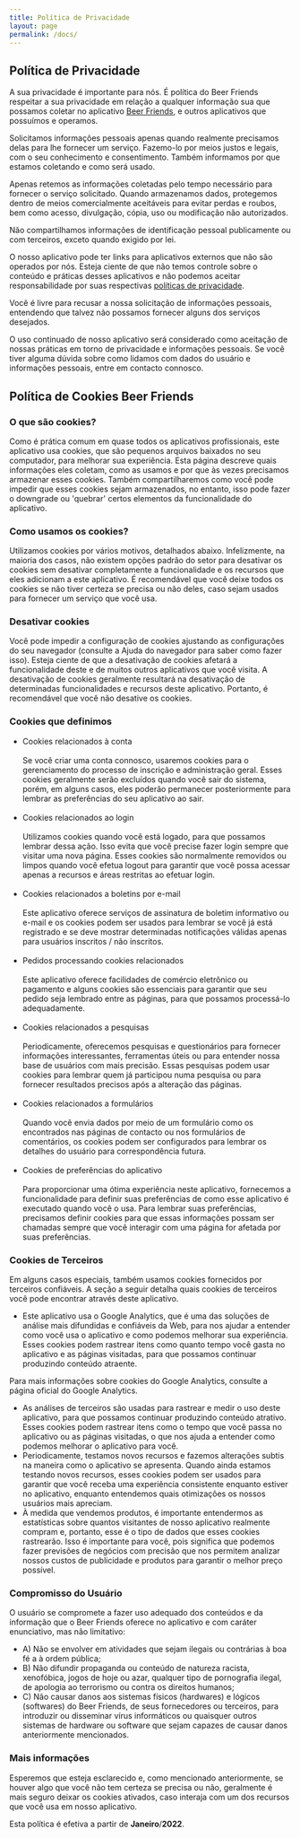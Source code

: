 ```yaml
---
title: Política de Privacidade 
layout: page
permalink: /docs/
---
```


<h2>Política de Privacidade</h2>
<p>A sua privacidade é importante para nós. É política do Beer Friends respeitar a sua privacidade em relação a qualquer
    informação sua que possamos coletar no aplicativo <a href=https://wamarra.github.io />Beer Friends</a>, e outros aplicativos que
    possuímos e operamos.</p>
<p>Solicitamos informações pessoais apenas quando realmente precisamos delas para lhe fornecer um serviço. Fazemo-lo por
    meios justos e legais, com o seu conhecimento e consentimento. Também informamos por que estamos coletando e como
    será usado. </p>
<p>Apenas retemos as informações coletadas pelo tempo necessário para fornecer o serviço solicitado. Quando armazenamos
    dados, protegemos dentro de meios comercialmente aceitáveis ​​para evitar perdas e roubos, bem como acesso,
    divulgação, cópia, uso ou modificação não autorizados.</p>
<p>Não compartilhamos informações de identificação pessoal publicamente ou com terceiros, exceto quando exigido por lei.
</p>
<p>O nosso aplicativo pode ter links para aplicativos externos que não são operados por nós. Esteja ciente de que não temos controle
    sobre o conteúdo e práticas desses aplicativos e não podemos aceitar responsabilidade por suas respectivas <a
        href='https://politicaprivacidade.com' target='_BLANK'>políticas de privacidade</a>. </p>
<p>Você é livre para recusar a nossa solicitação de informações pessoais, entendendo que talvez não possamos fornecer
    alguns dos serviços desejados.</p>
<p>O uso continuado de nosso aplicativo será considerado como aceitação de nossas práticas em torno de privacidade e
    informações pessoais. Se você tiver alguma dúvida sobre como lidamos com dados do usuário e informações pessoais,
    entre em contacto connosco.</p>
<h2>Política de Cookies Beer Friends</h2>
<h3>O que são cookies?</h3>
<p>Como é prática comum em quase todos os aplicativos profissionais, este aplicativo usa cookies, que são pequenos arquivos baixados
    no seu computador, para melhorar sua experiência. Esta página descreve quais informações eles coletam, como as
    usamos e por que às vezes precisamos armazenar esses cookies. Também compartilharemos como você pode impedir que
    esses cookies sejam armazenados, no entanto, isso pode fazer o downgrade ou 'quebrar' certos elementos da
    funcionalidade do aplicativo.</p>
<h3>Como usamos os cookies?</h3>
<p>Utilizamos cookies por vários motivos, detalhados abaixo. Infelizmente, na maioria dos casos, não existem opções
    padrão do setor para desativar os cookies sem desativar completamente a funcionalidade e os recursos que eles
    adicionam a este aplicativo. É recomendável que você deixe todos os cookies se não tiver certeza se precisa ou não deles,
    caso sejam usados ​​para fornecer um serviço que você usa.</p>
<h3>Desativar cookies</h3>
<p>Você pode impedir a configuração de cookies ajustando as configurações do seu navegador (consulte a Ajuda do
    navegador para saber como fazer isso). Esteja ciente de que a desativação de cookies afetará a funcionalidade deste
    e de muitos outros aplicativos que você visita. A desativação de cookies geralmente resultará na desativação de
    determinadas funcionalidades e recursos deste aplicativo. Portanto, é recomendável que você não desative os cookies.</p>
<h3>Cookies que definimos</h3>
<ul>
    <li> Cookies relacionados à conta<br><br> Se você criar uma conta connosco, usaremos cookies para o gerenciamento do
        processo de inscrição e administração geral. Esses cookies geralmente serão excluídos quando você sair do
        sistema, porém, em alguns casos, eles poderão permanecer posteriormente para lembrar as preferências do seu aplicativo
        ao sair.<br><br> </li>
    <li> Cookies relacionados ao login<br><br> Utilizamos cookies quando você está logado, para que possamos lembrar
        dessa ação. Isso evita que você precise fazer login sempre que visitar uma nova página. Esses cookies são
        normalmente removidos ou limpos quando você efetua logout para garantir que você possa acessar apenas a recursos
        e áreas restritas ao efetuar login.<br><br> </li>
    <li> Cookies relacionados a boletins por e-mail<br><br> Este aplicativo oferece serviços de assinatura de boletim
        informativo ou e-mail e os cookies podem ser usados ​​para lembrar se você já está registrado e se deve mostrar
        determinadas notificações válidas apenas para usuários inscritos / não inscritos.<br><br> </li>
    <li> Pedidos processando cookies relacionados<br><br> Este aplicativo oferece facilidades de comércio eletrônico ou
        pagamento e alguns cookies são essenciais para garantir que seu pedido seja lembrado entre as páginas, para que
        possamos processá-lo adequadamente.<br><br> </li>
    <li> Cookies relacionados a pesquisas<br><br> Periodicamente, oferecemos pesquisas e questionários para fornecer
        informações interessantes, ferramentas úteis ou para entender nossa base de usuários com mais precisão. Essas
        pesquisas podem usar cookies para lembrar quem já participou numa pesquisa ou para fornecer resultados precisos
        após a alteração das páginas.<br><br> </li>
    <li> Cookies relacionados a formulários<br><br> Quando você envia dados por meio de um formulário como os
        encontrados nas páginas de contacto ou nos formulários de comentários, os cookies podem ser configurados para
        lembrar os detalhes do usuário para correspondência futura.<br><br> </li>
    <li> Cookies de preferências do aplicativo<br><br> Para proporcionar uma ótima experiência neste aplicativo, fornecemos a
        funcionalidade para definir suas preferências de como esse aplicativo é executado quando você o usa. Para lembrar suas
        preferências, precisamos definir cookies para que essas informações possam ser chamadas sempre que você
        interagir com uma página for afetada por suas preferências.<br> </li>
</ul>
<h3>Cookies de Terceiros</h3>
<p>Em alguns casos especiais, também usamos cookies fornecidos por terceiros confiáveis. A seção a seguir detalha quais
    cookies de terceiros você pode encontrar através deste aplicativo.</p>
<ul>
    <li> Este aplicativo usa o Google Analytics, que é uma das soluções de análise mais difundidas e confiáveis ​​da Web, para
        nos ajudar a entender como você usa o aplicativo e como podemos melhorar sua experiência. Esses cookies podem rastrear
        itens como quanto tempo você gasta no aplicativo e as páginas visitadas, para que possamos continuar produzindo
        conteúdo atraente. </li>
</ul>
<p>Para mais informações sobre cookies do Google Analytics, consulte a página oficial do Google Analytics.</p>
<ul>
    <li> As análises de terceiros são usadas para rastrear e medir o uso deste aplicativo, para que possamos continuar
        produzindo conteúdo atrativo. Esses cookies podem rastrear itens como o tempo que você passa no aplicativo ou as
        páginas visitadas, o que nos ajuda a entender como podemos melhorar o aplicativo para você.</li>
    <li> Periodicamente, testamos novos recursos e fazemos alterações subtis na maneira como o aplicativo se apresenta. Quando
        ainda estamos testando novos recursos, esses cookies podem ser usados ​​para garantir que você receba uma
        experiência consistente enquanto estiver no aplicativo, enquanto entendemos quais otimizações os nossos usuários mais
        apreciam.</li>
    <li> À medida que vendemos produtos, é importante entendermos as estatísticas sobre quantos visitantes de nosso aplicativo
        realmente compram e, portanto, esse é o tipo de dados que esses cookies rastrearão. Isso é importante para você,
        pois significa que podemos fazer previsões de negócios com precisão que nos permitem analizar nossos custos de
        publicidade e produtos para garantir o melhor preço possível.</li>
</ul>
<h3>Compromisso do Usuário</h3>
<p>O usuário se compromete a fazer uso adequado dos conteúdos e da informação que o Beer Friends oferece no aplicativo e com
    caráter enunciativo, mas não limitativo:</p>
<ul>
    <li>A) Não se envolver em atividades que sejam ilegais ou contrárias à boa fé a à ordem pública;</li>
    <li>B) Não difundir propaganda ou conteúdo de natureza racista, xenofóbica, <a
            style='color: inherit !important; text-decoration:none !important;' href='https://jogoshoje.io'>jogos de
            hoje</a> ou azar, qualquer tipo de pornografia ilegal, de apologia ao terrorismo ou contra os direitos
        humanos;</li>
    <li>C) Não causar danos aos sistemas físicos (hardwares) e lógicos (softwares) do Beer Friends, de seus fornecedores
        ou terceiros, para introduzir ou disseminar vírus informáticos ou quaisquer outros sistemas de hardware ou
        software que sejam capazes de causar danos anteriormente mencionados.</li>
</ul>
<h3>Mais informações</h3>
<p>Esperemos que esteja esclarecido e, como mencionado anteriormente, se houver algo que você não tem certeza se precisa
    ou não, geralmente é mais seguro deixar os cookies ativados, caso interaja com um dos recursos que você usa em nosso
    aplicativo.</p>
<p>Esta política é efetiva a partir de <strong>Janeiro</strong>/<strong>2022</strong>.</p>